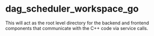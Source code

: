 # dag_scheduler_workspace_go
This will act as the root level directory for the backend and frontend components that communicate with the C++ code via service calls.
